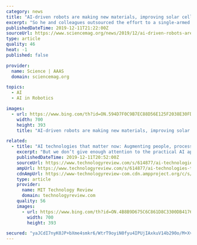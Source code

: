 ```yaml
---
category: news
title: "AI-driven robots are making new materials, improving solar cells and other technologies"
excerpt: "So he and colleagues outsourced the effort to a single-armed robot overseen by an artificial intelligence (AI) algorithm. Dubbed Ada, the robot mixed different solutions, cast them in films, performed heat treatments and other processing steps, tested the films' conductivity, evaluated their microstructure, and logged the results. The AI ..."
publishedDateTime: 2019-12-11T21:22:00Z
sourceUrl: https://www.sciencemag.org/news/2019/12/ai-driven-robots-are-making-new-materials-improving-solar-cells-and-other-technologies
type: article
quality: 46
heat: -1
published: false

provider:
  name: Science | AAAS
  domain: sciencemag.org

topics:
  - AI
  - AI in Robotics

images:
  - url: https://www.bing.com/th?id=ON.594D7F0C9B7EC88D56E125F2038E30FD
    width: 700
    height: 393
    title: "AI-driven robots are making new materials, improving solar cells and other technologies"

related:
  - title: "AI technologies that matter now: Augmenting people, processes, and potential"
    excerpt: "But we don’t give enough attention to the practical AI applications that are in use every day. These real-world applications aren’t creepy or futuristic. You might even call some of them mundane. But they provide practical value to businesses and consumers, and they aren’t leading us to impending doom. AI does have the potential to change ..."
    publishedDateTime: 2019-12-11T20:52:00Z
    sourceUrl: https://www.technologyreview.com/s/614877/ai-technologies-that-matter-now-augmenting-people-processes-and-potential/
    ampUrl: https://www.technologyreview.com/s/614877/ai-technologies-that-matter-now-augmenting-people-processes-and-potential/amp/
    cdnAmpUrl: https://www-technologyreview-com.cdn.ampproject.org/c/s/www.technologyreview.com/s/614877/ai-technologies-that-matter-now-augmenting-people-processes-and-potential/amp/
    type: article
    provider:
      name: MIT Technology Review
      domain: technologyreview.com
    quality: 56
    images:
      - url: https://www.bing.com/th?id=ON.4B8B9D675C6C861D8C3300DB4176D4CB
        width: 700
        height: 393

secured: "yaJCdI7nyK0JP+bXme4smkr6/WtrT9oyiN0fyu4IPUjIAxkuV14b290o/M+Xv5ch4kBXVvIOKWdnp4vIdcw0rMlL2s1eyVHJUx3hYGCDVrwpYuTKYR/olRFZkED453Zc/Z8cOuOq1YYiQ/47SeqpziD73g+YvKX5J+AjVCwqzG6XCiyD4twCl+Bs78CF7WLnijkYvPQYCKcCPA7aTkLOTPXQywil/7eMEcshPjq8Y8g9g/CMljd6PniVhti8myafGV0pb33193aCWRH7w2pDKg==;RkrYbiX4erFpw80EAuqAKQ=="
---
```



